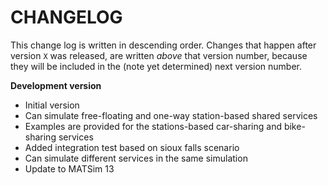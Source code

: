 # CHANGELOG

This change log is written in descending order. Changes that happen after version
`X` was released, are written *above* that version number, because they will be
included in the (note yet determined) next version number.

**Development version**

- Initial version
- Can simulate free-floating and one-way station-based shared services
- Examples are provided for the stations-based car-sharing and bike-sharing services
- Added integration test based on sioux falls scenario
- Can simulate different services in the same simulation
- Update to MATSim 13
